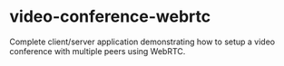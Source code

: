 # video-conference-webrtc
Complete client/server application demonstrating how to setup a video conference with multiple peers using WebRTC.
